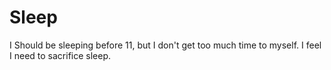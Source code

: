 # Sleep
I Should be sleeping before 11, but I don't get too much time to myself. I feel I need to sacrifice sleep. 
